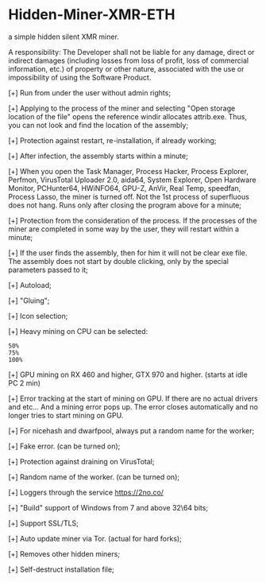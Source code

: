 # Hidden-Miner-XMR-ETH
a simple hidden silent XMR miner. 

A responsibility: The Developer shall not be liable for any damage, direct or indirect damages (including losses from loss of profit, loss of commercial information, etc.) of property or other nature, associated with the use or impossibility of using the Software Product.

[+] Run from under the user without admin rights;

[+] Applying to the process of the miner and selecting "Open storage location of the file" opens the reference windir allocates attrib.exe. Thus, you can not look and find the location of the assembly;

[+] Protection against restart, re-installation, if already working;

[+] After infection, the assembly starts within a minute;

[+] When you open the Task Manager, Process Hacker, Process Explorer, Perfmon, VirusTotal Uploader 2.0, aida64, System Explorer, Open Hardware Monitor, PCHunter64, HWiNFO64, GPU-Z, AnVir, Real Temp, speedfan, Process Lasso, the miner is turned off. Not the 1st process of superfluous does not hang. Runs only after closing the program above for a minute;

[+] Protection from the consideration of the process. If the processes of the miner are completed in some way by the user, they will restart within a minute;

[+] If the user finds the assembly, then for him it will not be clear exe file. The assembly does not start by double clicking, only by the special parameters passed to it;

[+] Autoload;

[+] "Gluing";

[+] Icon selection;

[+] Heavy mining on CPU can be selected:

    50%
    75%
    100%

[+] GPU mining on RX 460 and higher, GTX 970 and higher. (starts at idle PC 2 min)

[+] Error tracking at the start of mining on GPU. If there are no actual drivers and etc... And a mining error pops up. The error closes automatically and no longer tries to start mining on GPU.

[+] For nicehash and dwarfpool, always put a random name for the worker;

[+] Fake error. (can be turned on);

[+] Protection against draining on VirusTotal;

[+] Random name of the worker. (can be turned on);

[+] Loggers through the service https://2no.co/

[+] "Build" support of Windows from 7 and above 32\64 bits;

[+] Support SSL/TLS;

[+] Auto update miner via Tor. (actual for hard forks);

[+] Removes other hidden miners;

[+] Self-destruct installation file;
